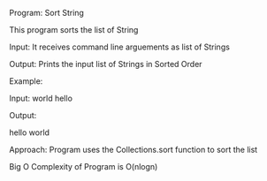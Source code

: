 Program: Sort String

This program sorts the list of String

Input: It receives command line arguements as list of Strings

Output: Prints the input list of Strings in Sorted Order


Example:

Input: world hello

Output:

hello
world

Approach:
Program uses the Collections.sort function to sort the list

Big O Complexity of Program is O(nlogn)
